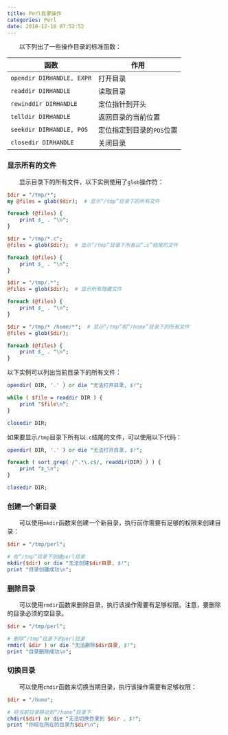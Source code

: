```yaml
---
title: Perl目录操作
categories: Perl
date: 2018-12-18 07:52:52
---
```

&emsp;&emsp;以下列出了一些操作目录的标准函数：<!--more-->

函数                      | 作用
--------------------------|-------
`opendir DIRHANDLE, EXPR` | 打开目录
`readdir DIRHANDLE`       | 读取目录
`rewinddir DIRHANDLE`     | 定位指针到开头
`telldir DIRHANDLE`       | 返回目录的当前位置
`seekdir DIRHANDLE, POS`  | 定位指定到目录的`POS`位置
`closedir DIRHANDLE`      | 关闭目录

### 显示所有的文件

&emsp;&emsp;显示目录下的所有文件，以下实例使用了`glob`操作符：

``` perl
$dir = "/tmp/*";
my @files = glob($dir);  # 显示“/tmp”目录下的所有文件

foreach (@files) {
    print $_ . "\n";
}

$dir = "/tmp/*.c";
@files = glob($dir);  # 显示“/tmp”目录下所有以“.c”结尾的文件

foreach (@files) {
    print $_ . "\n";
}

$dir = "/tmp/.*";
@files = glob($dir);  # 显示所有隐藏文件

foreach (@files) {
    print $_ . "\n";
}

$dir = "/tmp/* /home/*";  # 显示“/tmp”和“/home”目录下的所有文件
@files = glob($dir);

foreach (@files) {
    print $_ . "\n";
}
```

以下实例可以列出当前目录下的所有文件：

``` perl
opendir( DIR, '.' ) or die "无法打开目录, $!";

while ( $file = readdir DIR ) {
    print "$file\n";
}

closedir DIR;
```

如果要显示`/tmp`目录下所有以`.c`结尾的文件，可以使用以下代码：

``` perl
opendir( DIR, '.' ) or die "无法打开目录, $!";

foreach ( sort grep( /^.*\.c$/, readdir(DIR) ) ) {
    print "$_\n";
}

closedir DIR;
```

### 创建一个新目录

&emsp;&emsp;可以使用`mkdir`函数来创建一个新目录，执行前你需要有足够的权限来创建目录：

``` perl
$dir = "/tmp/perl";

# 在“/tmp”目录下创建perl目录
mkdir($dir) or die "无法创建$dir目录, $!";
print "目录创建成功\n";
```

### 删除目录

&emsp;&emsp;可以使用`rmdir`函数来删除目录，执行该操作需要有足够权限。注意，要删除的目录必须的空目录。

``` perl
$dir = "/tmp/perl";

# 删除“/tmp”目录下的perl目录
rmdir( $dir ) or die "无法删除$dir目录, $!";
print "目录删除成功\n";
```

### 切换目录

&emsp;&emsp;可以使用`chdir`函数来切换当期目录，执行该操作需要有足够权限：

``` perl
$dir = "/home";

# 将当前目录移动到“/home”目录下
chdir($dir) or die "无法切换目录到 $dir , $!";
print "你现在所在的目录为$dir\n";
```